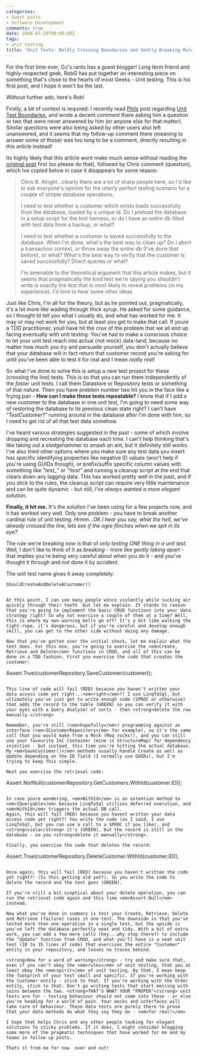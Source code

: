 ```yaml
---
categories:
- Guest posts
- Software Development
comments: true
date: 2008-07-29T00:00:00Z
tags:
- unit testing
title: 'Unit Tests: Boldly Crossing Boundaries and Gently Breaking Rules'
---
```


For the first time ever, OJ's rants has a guest blogger! Long term friend and highly-respected geek, RobG has put together an interesting piece on something that's close to the hearts of most Geeks - Unit testing. This is his first post, and I hope it won't be the last.

Without further ado, here's Rob!

<!--more-->

Firstly, a bit of context is required: I recently read <a href="http://haacked.com/">Phils</a> post regarding <a href="http://haacked.com/archive/posts/unit-test-boundaries.aspx">Unit Test Boundaries</a>, and wrote a decent comment there asking him a question or two that were never answered by him (or anyone else for that matter). Similar questions were also being asked by other users also left unanswered, and it seems that my follow-up comment there (meaning to answer some of those) was too long to be a comment, directly resulting in this article instead!

Its highly likely that this article wont make much sense without reading the <a href="http://haacked.com/archive/posts/unit-test-boundaries.aspx">original post</a> first (so please do that), followed by Chris comment (question), which Ive copied below in case it disappears for some reason:
<blockquote cite="Chris B.">Chris B.
Alright...clearly there are a lot of sharp people here, so I'd like to ask everyone's opinion for the utterly perfect testing scenario for a couple of simple database operations.

I need to test whether a customer which exists loads successfully from the database, loaded by a unique id. Do I preload the database in a setup script for the test harness, or do I have an entire db filled with test data from a backup, or what?

I need to test whether a customer is saved successfully to the database. When I'm done, what's the best way to clean up? Do I abort a transaction context, or throw away the entire db (I've done that before), or what? What's the best way to verify that the customer is saved successfully? Direct queries or what?

I'm amenable to the theoretical argument that this article makes, but it seems that pragmatically the kind test we're saying you shouldn't write is exactly the test that is most likely to reveal problems (in my experience). I'd love to hear some other ideas.</blockquote>
Just like Chris, I'm all for the theory, but as he pointed out, pragmatically, it's a lot more like wading through thick syrup. He asked for some guidance, so I thought Id tell you what I usually do, and what has worked for me. It may or may not work for you, but at least you get to make that call: If youre a TDD practitioner, youll have hit the crux of the problem that we all end up facing eventually with unit testing: You've had to make a conscious choice to let your unit test reach into actual (not mock) data-land, because no matter how much you try and persuade yourself, you don't actually believe that your database will in fact return that customer record you're asking for until you've been able to test it for real  and I mean <em>really real</em>!

So what I've done to solve this is setup a new test project for these (crossing the line) tests. This is so that you can run them independently of the <em>faster</em> unit tests. I call them Datastore or Repository tests or something of that nature. Then you have problem number two hit you in the face like a frying pan - <strong>How can I make these tests repeatable?</strong> I know that if I add a new customer to the database in one unit test, I'm going to need some way of restoring the database to its previous clean state right? I can't have <em>"TestCustomer1"</em> running around in the database after I'm done with him, so I need to get rid of all that test data somehow.

I've heard various strategies suggested in the past - some of which involve dropping and recreating the database each time. I can't help thinking that's like taking out a sledgehammer to smash an ant, but it definitely still works. I've also tried other options where you make sure any test data you insert has specific identifying properties like negative ID values (won't help if you're using GUIDs though), or prefix/suffix specific column values with something like <em>"test_"</em> or <em>"!test"</em> and running a cleanup script at the end that clears down any lagging data. This has worked pretty well in the past, and if you stick to the rules, the cleanup script can require very little maintenance and can be quite dynamic - but still, <em>I've always wanted a more elegant solution.</em>

<strong>Finally, it hit me.</strong> It's the solution I've been using for a few projects now, and it has worked very well. Only one problem - you have to break another cardinal rule of unit testing. <em>Hrmm...OK I hear you say, what the hell, we've already crossed the line, lets see if the ogre flinches when we spit in its eye?</em>

The rule we're breaking now is that of <em>only testing ONE thing in a unit test</em>. Well, I don't like to think of it as <em>breaking</em> - more like <em>gently taking apart</em> - that implies you're being very careful about when you do it - and you've thought it through and not done it by accident.

The unit test name gives it away completely:
```
ShouldCreateAndDeleteACustomer()


At this point, I can see many people wince violently while sucking air quickly through their teeth  but let me explain. It stands to reason that you're going to implement the basic CRUD functions into your data strategy right? So why not exercise a couple of them at a time? Well, this is where my own warning bells go off! It's a bit like walking the tight-rope, it's dangerous, but if you're careful and develop enough skill, you can get to the other side without doing any damage.

Now that you've gotten over the initial shock, let me explain what the test does. For this one, you're going to exercise the <em>Create, Retrieve and Delete</em> functions in CRUD, and all of this can be done in a TDD fashion. First you exercise the code that creates the customer:
```
Assert.True(customerRepository.SaveCustomer(customer));
```

This line of code will fail (RED) because you haven't written your data access code yet right...<em>right</em>?! I use LinqToSql, but ultimately you've just got to write enough code (SPROC or otherwise) that adds the record to the table (GREEN) so you can verify it with your eyes with a Query Analyser of sorts - then <strong>delete the row manually.</strong>

Remember, you're still (<em>hopefully</em>) programming against an interface (<em>ICustomerRepository</em> for example), so it's the same call that you would make from a Mock (Moq rocks!), and you can still use your favourite IoC Container (mine is StructureMap) for dependency injection - but instead, this time you're hitting the actual database. My <em>SaveCustomer()</em> methods usually handle Create as well as Update depending on the ID field (I normally use GUIDs), but I'm trying to keep this simple.

Next you exercise the retrieval code:
```
Assert.NotNull(customerRepository.GetCustomers.WithId(customer.ID));
```

In case youre wondering, <em>WithId</em> is an extention method to <em>IQueryable</em> because LinqToSql utilises deferred execution, and <em>WithId</em> triggers the actual DB call.
Again, this will fail (RED) because you havent written your data access code yet right?! You write the code (as I said, I use LinqToSql, but you can use a call to a SPROC if you like), and <strong>viola</strong> it's (GREEN), but the record is still in the database - so you <strong>delete it manually</strong>.

Finally, you exercise the code that deletes the record:
```
Assert.True(customerRepository.DeleteCustomer.WithId(customer.ID));
```

Once again, this will fail (RED) because you haven't written the code yet right?! (Is this getting old yet?). So you write the code to delete the record and the test goes (GREEN).

If you're still a bit sceptical about your delete operation, you can run the retrieval code again and this time <em>Assert.Null</em> instead.

Now what you've done in summary is test your Create, Retrieve, Delete and Retrieve (failure) cases in one test. The downside is that you've tested more than one operation in a single test, but the upside is you've left the database perfectly neat and tidy. With a bit of extra work, you can add a few more calls (hey...why stop there?) to include the "Update" function from CRUD, and what you'll have is a neat unit test (10 to 15 lines of code) that exercises the entire "Customer" entity in your repository, and leaves no traces behind.

<strong>Now for a word of warning</strong> - try and make sure that, even if you can't obey the <em>rules</em> of unit testing, that you at least obey the <em>spirit</em> of unit testing. By that, I mean keep the footprint of your test small and specific. If you're working with the Customer entity - stick to that. If you're working with the Order entity, stick to that. Don't go writing tests that start messing with joins between the two. <strong>THAT'S WHAT YOUR "PROPER"</strong> unit tests are for - testing behaviour should not come into these - or else you're heading for a world of pain. Your mocks and interfaces will take care of behaviour. These data tests are purely there to prove that your data methods do what they say they do - <em>for real!</em>

I hope that helps Chris and any other people looking for elegant solutions to sticky problems. If it does, I might consider blogging some more of the pragmatic techniques that have worked for me and my teams in follow up posts.

Thats it from me for now  over and out!

